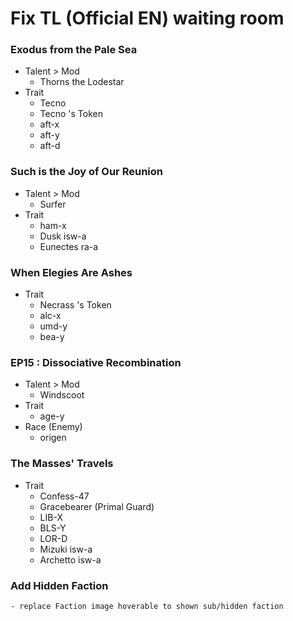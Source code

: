 # Fix TL (Official EN) waiting room
### Exodus from the Pale Sea
- Talent > Mod
    - Thorns the Lodestar
-  Trait
    - Tecno
    - Tecno 's Token
    - aft-x
    - aft-y
    - aft-d

### Such is the Joy of Our Reunion
- Talent > Mod
    - Surfer
- Trait
    - ham-x
    - Dusk isw-a
    - Eunectes ra-a

### When Elegies Are Ashes
- Trait
    - Necrass 's Token
    - alc-x
    - umd-y
    - bea-y

### EP15 : Dissociative Recombination
- Talent > Mod
    - Windscoot
- Trait
    - age-y
- Race (Enemy)
    - origen

### The Masses' Travels
- Trait
    - Confess-47
    - Gracebearer (Primal Guard)
    - LIB-X
    - BLS-Y
    - LOR-D 
    - Mizuki isw-a
    - Archetto isw-a

### Add Hidden Faction
    - replace Faction image hoverable to shown sub/hidden faction